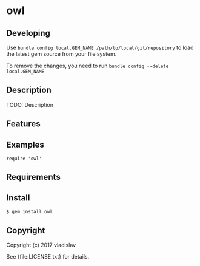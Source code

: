 # owl

## Developing
Use `bundle config local.GEM_NAME /path/to/local/git/repository` to load the latest gem source from your file system.

To remove the changes, you need to run `bundle config --delete local.GEM_NAME`


## Description

TODO: Description

## Features

## Examples

    require 'owl'

## Requirements

## Install

    $ gem install owl

## Copyright

Copyright (c) 2017 vladislav

See {file:LICENSE.txt} for details.
